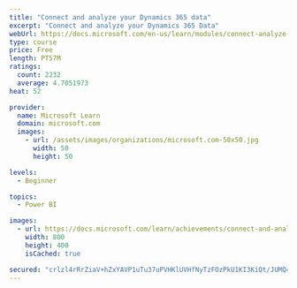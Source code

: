 ```yaml
---
title: "Connect and analyze your Dynamics 365 data​"
excerpt: "Connect and analyze your Dynamics 365 Data​"
webUrl: https://docs.microsoft.com/en-us/learn/modules/connect-analyze-dynamics-365-data/
type: course
price: Free
length: PT57M
ratings:
  count: 2232
  average: 4.7051973
heat: 52

provider:
  name: Microsoft Learn
  domain: microsoft.com
  images:
    - url: /assets/images/organizations/microsoft.com-50x50.jpg
      width: 50
      height: 50

levels:
  - Beginner

topics:
  - Power BI

images:
  - url: https://docs.microsoft.com/learn/achievements/connect-and-analyze-your-microsoft-dynamics-365-data-social.png
    width: 800
    height: 400
    isCached: true

secured: "crlzl4rRrZiaV+hZxYAVP1uTu37uPVHKlUVHfNyTzFOzPkU1KI3KiQt/JUMQ484JXTrIsLkf9LvZyD88m2MVB/ZTlSS4TRrf1+nkPJV5hNnIXUfg+LjYCQlbDkLuLCBUlW/57Yq6RrKz9zhWtMBKsqocENYRuWToCXXUdb/BFYnZ3EpaKa5oOjbXVuvlYWBvfrwNfiKGtZ2lWZX6i5crCH/z7t6X3ycoqRA4AWx9fXd4zQ8yej2FB0YjALDFJfuItnjdNdjIU1iCT9F+tsPVwJU2ZPIGEs58SlLyxkibDUoJP2/n433lCWz9tEdbsiHxIUBcjsVez3ifSXNDJxC9vU4ujJOLl74yZT4uYd3STfjjAf2I01Z6E5YMjShKA4rVrByeYCssXC0mgVTZkgQd6YBRRaRmisxPksA39z/wzWA=;CwZF3jP0wpxSbLRZ+H0KPw=="
---
```


